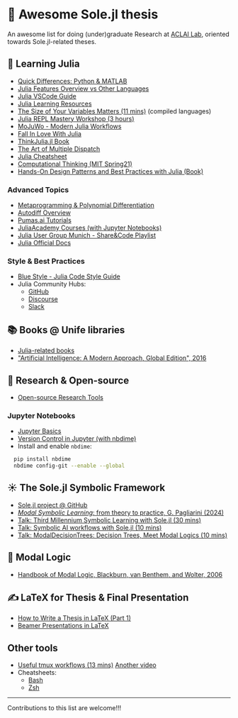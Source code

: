 # 🚀 Awesome Sole.jl thesis
An awesome list for doing (under)graduate Research at [ACLAI Lab](https://github.com/aclai-lab/), oriented towards Sole.jl-related theses.

## 🤹 Learning Julia

- [Quick Differences: Python & MATLAB](https://cheatsheets.quantecon.org/)
- [Julia Features Overview vs Other Languages](https://docs.julialang.org/en/v1/manual/noteworthy-differences/)
- [Julia VSCode Guide](https://www.julia-vscode.org/docs/stable/userguide/editingcode/)
- [Julia Learning Resources](https://julialang.org/learning/)
- [The Size of Your Variables Matters (11 mins)](https://www.youtube.com/watch?v=hwyRnHA54lI) (compiled languages)
- [Julia REPL Mastery Workshop (3 hours)](https://www.youtube.com/watch?v=bHLXEUt5KLc)
- [MoJuWo - Modern Julia Workflows](https://modernjuliaworkflows.org)
- [Fall In Love With Julia](https://github.com/jolin-io/fall-in-love-with-julia)
- [ThinkJulia.jl Book](https://benlauwens.github.io/ThinkJulia.jl/latest/book.html)
- [The Art of Multiple Dispatch](https://forem.julialang.org/matthijscox/the-art-of-multiple-dispatch-1hoa)
- [Julia Cheatsheet](https://juliadocs.github.io/Julia-Cheat-Sheet/)
- [Computational Thinking (MIT Spring21)](https://computationalthinking.mit.edu/Spring21/)
- [Hands-On Design Patterns and Best Practices with Julia (Book)](https://www.amazon.fr/Hands-Design-Patterns-Julia-comprehensive/dp/183864881X)

### Advanced Topics

- [Metaprogramming & Polynomial Differentiation](https://aviatesk.github.io/diff-zoo/dev/notebooks/intro/)
- [Autodiff Overview](https://thenumb.at/Autodiff/)
- [Pumas.ai Tutorials](https://tutorials.pumas.ai/)
- [JuliaAcademy Courses (with Jupyter Notebooks)](https://juliaacademy.com/courses)
- [Julia User Group Munich - Share&Code Playlist](https://www.youtube.com/playlist?app=desktop&list=PL7xaGN7pjhWnM4JxTWhsrbv3nP-HSRk4G)
- [Julia Official Docs](https://docs.julialang.org/en/v1/)

### Style & Best Practices

- [Blue Style - Julia Code Style Guide](https://github.com/invenia/BlueStyle)
- Julia Community Hubs:
  - [GitHub](https://github.com/JuliaLang/)
  - [Discourse](http://discourse.julialang.org)
  - [Slack](https://julialang.org/slack/)

## 📚 Books @ Unife libraries

- [Julia-related books](https://bibliofe.unife.it/SebinaOpac/query?context=catalogo&q=TI:programming%20OR%20TI:language%20TI:julia)
- ["Artificial Intelligence: A Modern Approach, Global Edition", 2016](https://bibliofe.unife.it/SebinaOpac/query/artificial%20intelligence%20a%20modern%20approach?context=catalogo)

## 🔬 Research & Open-source

- [Open-source Research Tools](https://coderefinery.github.io/mini-workshop/)

### Jupyter Notebooks

- [Jupyter Basics](https://coderefinery.github.io/jupyter/)
- [Version Control in Jupyter (with nbdime)](https://coderefinery.github.io/jupyter/version-control/)
- Install and enable `nbdime`:
```bash
  pip install nbdime
  nbdime config-git --enable --global
```

## ☀️ The Sole.jl Symbolic Framework

* [Sole.jl project @ GitHub](https://github.com/aclai-lab/Sole.jl)
* [_Modal Symbolic Learning_: from theory to practice, G. Pagliarini (2024)](https://www.repository.unipr.it/handle/1889/5651)
* [Talk: Third Millennium Symbolic Learning with Sole.jl (30 mins)](https://www.youtube.com/watch?v=HTRhOmQIObg)
* [Talk: Symbolic AI workflows with Sole.jl (10 mins)](https://www.youtube.com/watch?v=pfejOC_T5cQ)
* [Talk: ModalDecisionTrees: Decision Trees, Meet Modal Logics (10 mins)](https://www.youtube.com/watch?v=8F1vZsl8Zvg)

## 🧠 Modal Logic
- [Handbook of Modal Logic, Blackburn, van Benthem, and Wolter, 2006](https://shop.elsevier.com/books/handbook-of-modal-logic/blackburn/978-0-444-51690-9)


## ✍️ LaTeX for Thesis & Final Presentation

* [How to Write a Thesis in LaTeX (Part 1)](https://www.overleaf.com/learn/latex/How_to_Write_a_Thesis_in_LaTeX_%28Part_1%29%3A_Basic_Structure)
* [Beamer Presentations in LaTeX](https://www.overleaf.com/learn/latex/Beamer)

## Other tools

* [Useful tmux workflows (13 mins)](https://www.youtube.com/watch?v=DzNmUNvnB04)
  [Another video](https://www.youtube.com/watch?v=n-E-1-A_rZM)
* Cheatsheets:
  * [Bash](https://devhints.io/bash)
  * [Zsh](https://devhints.io/zsh)

---
Contributions to this list are welcome!!!

